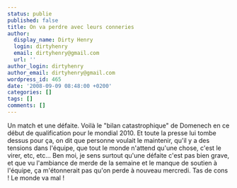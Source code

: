 ```yaml
---
status: publie
published: false
title: On va perdre avec leurs conneries
author:
  display_name: Dirty Henry
  login: dirtyhenry
  email: dirtyhenry@gmail.com
  url: ''
author_login: dirtyhenry
author_email: dirtyhenry@gmail.com
wordpress_id: 465
date: '2008-09-09 08:48:00 +0200'
categories: []
tags: []
comments: []
---
```

Un match et une défaite. Voilà le "bilan catastrophique" de Domenech en ce début de qualification pour le mondial 2010. Et toute la presse lui tombe dessus pour ça, on dit que personne voulait le maintenir, qu'il y a des tensions dans l'équipe, que tout le monde n'attend qu'une chose, c'est le virer, etc, etc... Ben moi, je sens surtout qu'une défaite c'est pas bien grave, et que vu l'ambiance de merde de la semaine et le manque de soutien à l'équipe, ça m'étonnerait pas qu'on perde à nouveau mercredi. Tas de cons ! Le monde va mal !
